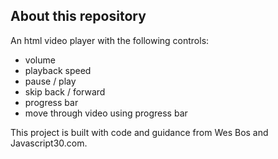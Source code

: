 ## About this repository
An html video player with the following controls:
- volume
- playback speed
- pause / play
- skip back / forward
- progress bar
- move through video using progress bar

This project is built with code and guidance from Wes Bos and Javascript30.com.
